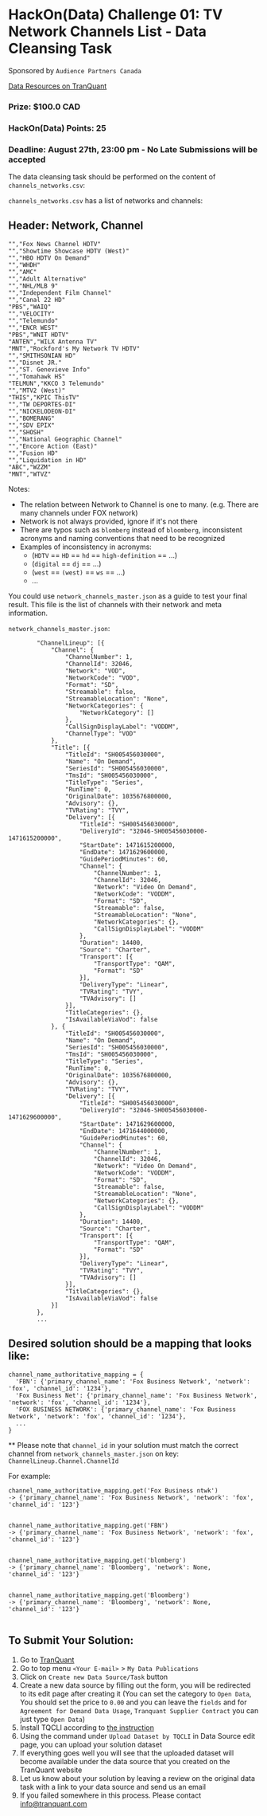HackOn(Data) Challenge 01: TV Network Channels List - Data Cleansing Task
=============
Sponsored by `Audience Partners Canada`


[Data Resources on TranQuant](http://tranquant.com/datasource-detail/cdc72da2-096a-4733-a0a1-4443ab88c6bc)

### Prize: $100.0 CAD

### HackOn(Data) Points: 25

### Deadline: August 27th, 23:00 pm - No Late Submissions will be accepted

The data cleansing task should be performed on the content of `channels_networks.csv`:

`channels_networks.csv` has a list of networks and channels:

## Header: Network, Channel
```
"","Fox News Channel HDTV"
"","Showtime Showcase HDTV (West)"
"","HBO HDTV On Demand"
"","WHDH"
"","AMC"
"","Adult Alternative"
"","NHL/MLB 9"
"","Independent Film Channel"
"","Canal 22 HD"
"PBS","WAIQ"
"","VELOCITY"
"","Telemundo"
"","ENCR WEST"
"PBS","WNIT HDTV"
"ANTEN","WILX Antenna TV"
"MNT","Rockford's My Network TV HDTV"
"","SMITHSONIAN HD"
"","Disnet JR."
"","ST. Genevieve Info"
"","Tomahawk HS"
"TELMUN","KKCO 3 Telemundo"
"","MTV2 (West)"
"THIS","KPIC ThisTV"
"","TW DEPORTES-DI"
"","NICKELODEON-DI"
"","BOMERANG"
"","SDV EPIX"
"","SHOSH"
"","National Geographic Channel"
"","Encore Action (East)"
"","Fusion HD"
"","Liquidation in HD"
"ABC","WZZM"
"MNT","WTVZ"
```

Notes: 
- The relation between Network to Channel is one to many. (e.g. There are many channels under FOX network)
- Network is not always provided, ignore if it's not there
- There are typos such as `blomberg` instead of `bloomberg`, inconsistent acronyms and naming conventions that need to be recognized
- Examples of inconsistency in acronyms:
  - (`HDTV` == `HD` == `hd` == `high-definition` == ...)
  - (`digital` == `dj` == ...)
  - (`west` == `(west)` == `ws` == ...)
  - ...

You could use `network_channels_master.json` as a guide to test your final result. This file is the list of channels with their network and meta information.

`network_channels_master.json`:
```
		"ChannelLineup": [{
			"Channel": {
				"ChannelNumber": 1,
				"ChannelId": 32046,
				"Network": "VOD",
				"NetworkCode": "VOD",
				"Format": "SD",
				"Streamable": false,
				"StreamableLocation": "None",
				"NetworkCategories": {
					"NetworkCategory": []
				},
				"CallSignDisplayLabel": "VODDM",
				"ChannelType": "VOD"
			},
			"Title": [{
				"TitleId": "SH005456030000",
				"Name": "On Demand",
				"SeriesId": "SH005456030000",
				"TmsId": "SH005456030000",
				"TitleType": "Series",
				"RunTime": 0,
				"OriginalDate": 1035676800000,
				"Advisory": {},
				"TVRating": "TVY",
				"Delivery": [{
					"TitleId": "SH005456030000",
					"DeliveryId": "32046-SH005456030000-1471615200000",
					"StartDate": 1471615200000,
					"EndDate": 1471629600000,
					"GuidePeriodMinutes": 60,
					"Channel": {
						"ChannelNumber": 1,
						"ChannelId": 32046,
						"Network": "Video On Demand",
						"NetworkCode": "VODDM",
						"Format": "SD",
						"Streamable": false,
						"StreamableLocation": "None",
						"NetworkCategories": {},
						"CallSignDisplayLabel": "VODDM"
					},
					"Duration": 14400,
					"Source": "Charter",
					"Transport": [{
						"TransportType": "QAM",
						"Format": "SD"
					}],
					"DeliveryType": "Linear",
					"TVRating": "TVY",
					"TVAdvisory": []
				}],
				"TitleCategories": {},
				"IsAvailableViaVod": false
			}, {
				"TitleId": "SH005456030000",
				"Name": "On Demand",
				"SeriesId": "SH005456030000",
				"TmsId": "SH005456030000",
				"TitleType": "Series",
				"RunTime": 0,
				"OriginalDate": 1035676800000,
				"Advisory": {},
				"TVRating": "TVY",
				"Delivery": [{
					"TitleId": "SH005456030000",
					"DeliveryId": "32046-SH005456030000-1471629600000",
					"StartDate": 1471629600000,
					"EndDate": 1471644000000,
					"GuidePeriodMinutes": 60,
					"Channel": {
						"ChannelNumber": 1,
						"ChannelId": 32046,
						"Network": "Video On Demand",
						"NetworkCode": "VODDM",
						"Format": "SD",
						"Streamable": false,
						"StreamableLocation": "None",
						"NetworkCategories": {},
						"CallSignDisplayLabel": "VODDM"
					},
					"Duration": 14400,
					"Source": "Charter",
					"Transport": [{
						"TransportType": "QAM",
						"Format": "SD"
					}],
					"DeliveryType": "Linear",
					"TVRating": "TVY",
					"TVAdvisory": []
				}],
				"TitleCategories": {},
				"IsAvailableViaVod": false
			}]
		},
		...
```



## Desired solution should be a mapping that looks like:

```
channel_name_authoritative_mapping = {
  'FBN': {'primary_channel_name': 'Fox Business Network', 'network': 'fox', 'channel_id': '1234'},
  'Fox Business Net': {'primary_channel_name': 'Fox Business Network', 'network': 'fox', 'channel_id': '1234'},
  'FOX BUSINESS NETWORK': {'primary_channel_name': 'Fox Business Network', 'network': 'fox', 'channel_id': '1234'},
  ...
}

```

** Please note that `channel_id` in your solution must match the correct channel from `network_channels_master.json` on key: `ChannelLineup.Channel.ChannelId`


For example:
```
channel_name_authoritative_mapping.get('Fox Business ntwk')
-> {'primary_channel_name': 'Fox Business Network', 'network': 'fox', 'channel_id': '123'}


channel_name_authoritative_mapping.get('FBN')
-> {'primary_channel_name': 'Fox Business Network', 'network': 'fox', 'channel_id': '123'}


channel_name_authoritative_mapping.get('blomberg')
-> {'primary_channel_name': 'Bloomberg', 'network': None, 'channel_id': '123'}


channel_name_authoritative_mapping.get('Bloomberg')
-> {'primary_channel_name': 'Bloomberg', 'network': None, 'channel_id': '123'}


```


## To Submit Your Solution:
1. Go to [TranQuant](http://tranquant.com)
2. Go to top menu `<Your E-mail>` > `My Data Publications`
3. Click on `Create new Data Source/Task` button
4. Create a new data source by filling out the form, you will be redirected to its edit page after creating it (You can set the category to `Open Data`, You should set the price to `0.00` and you can leave the `fields` and for `Agreement for Demand Data Usage`, `Tranquant Supplier Contract` you can just type `Open Data`)
5. Install TQCLI according to [the instruction](https://github.com/Tranquant/tqcli)
6. Using the command under `Upload Dataset by TQCLI` in Data Source edit page, you can upload your solution dataset
7. If everything goes well you will see that the uploaded dataset will become available under the data source that you created on the TranQuant website
8. Let us know about your solution by leaving a review on the original data task with a link to your data source and send us an email 
9. If you failed somewhere in this process. Please contact info@tranquant.com
